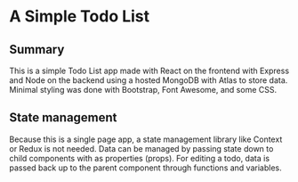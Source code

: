 # A Simple Todo List

## Summary

This is a simple Todo List app made with React on the frontend with Express and Node on the backend using a hosted MongoDB with Atlas to store data. Minimal styling was done with Bootstrap, Font Awesome, and some CSS.

## State management

Because this is a single page app, a state management library like Context or Redux is not needed. Data can be managed by passing state down to child components with as properties (props). For editing a todo, data is passed back up to the parent component through functions and variables.
